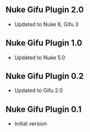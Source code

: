 ## Nuke Gifu Plugin 2.0

- Updated to Nuke 6, Gifu 3

## Nuke Gifu Plugin 1.0

- Updated to Nuke 5.0

## Nuke Gifu Plugin 0.2

- Updated to Gifu 2.0

## Nuke Gifu Plugin 0.1

- Initial version
